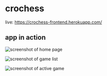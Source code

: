 # crochess
live: https://crochess-frontend.herokuapp.com/

## app in action
![screenshot of home page](https://i.postimg.cc/GhjsvD7h/Screenshot-from-2022-05-13-12-55-15.png)

![screenshot of game list](https://i.postimg.cc/kXCbVsyp/Screenshot-from-2022-05-13-15-31-15.png)

![screenshot of active game](https://i.postimg.cc/x1xJ42Vw/Screenshot-from-2022-05-13-12-55-29.png)
